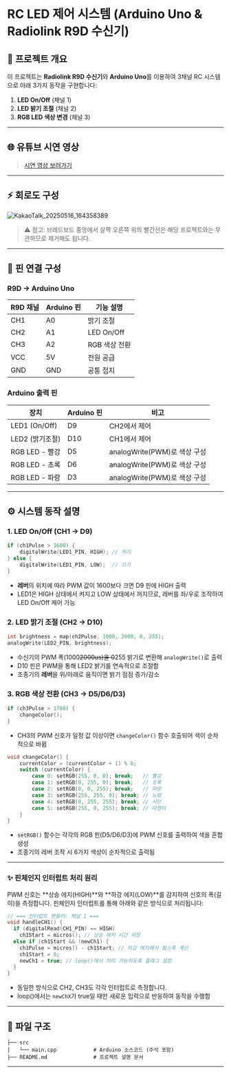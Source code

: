 # RC LED 제어 시스템 (Arduino Uno & Radiolink R9D 수신기)

## 🌌 프로젝트 개요

이 프로젝트는 **Radiolink R9D 수신기**와 **Arduino Uno**를 이용하여 3채널 RC 시스템으로 아래 3가지 동작을 구현합니다:

1. **LED On/Off** (채널 1)
2. **LED 밝기 조절** (채널 2)
3. **RGB LED 색상 변경** (채널 3)

---

## 🌐 유튜브 시연 영상

> [시연 영상 보러가기](https://youtu.be/YvAUqBdZ6mY)

---

## ⚡️ 회로도 구성

![KakaoTalk\_20250516\_164358389](https://github.com/user-attachments/assets/c08dc1f3-7101-4ed1-840f-d6fc703a21ce)

> ⚠️ 참고: 브레드보드 중앙에서 살짝 오른쪽 위의 빨간선은 해당 프로젝트와는 무관하므로 제거해도 됩니다.

---

## 🔌 핀 연결 구성

### R9D → Arduino Uno

| R9D 채널 | Arduino 핀 | 기능 설명                |
| ------ | --------- | -------------------- |
| CH1    | A0        | 밝기 조절  |
| CH2    | A1        | LED On/Off                |
| CH3    | A2        | RGB 색상 전환            |
| VCC    | 5V        | 전원 공급                |
| GND    | GND       | 공통 접지                |

### Arduino 출력 핀

| 장치            | Arduino 핀 | 비고                      |
| ------------- | --------- | ----------------------- |
| LED1 (On/Off) | D9        |  CH2에서 제어               |
| LED2 (밝기조절)   | D10       | CH1에서 제어                |
| RGB LED - 빨강  | D5        | analogWrite(PWM)로 색상 구성 |
| RGB LED - 초록  | D6        | analogWrite(PWM)로 색상 구성 |
| RGB LED - 파랑  | D3        | analogWrite(PWM)로 색상 구성 |

---

## ⚙️ 시스템 동작 설명

### 1. LED On/Off (CH1 → D9)

```cpp
if (ch1Pulse > 1600) {
    digitalWrite(LED1_PIN, HIGH); // 켜기
} else {
    digitalWrite(LED1_PIN, LOW);  // 끄기
}
```

* **레버**의 위치에 따라 PWM 값이 1600보다 크면 D9 핀에 HIGH 출력
* LED1은 HIGH 상태에서 켜지고 LOW 상태에서 꺼지므로, 레버를 좌/우로 조작하여 LED On/Off 제어 가능

### 2. LED 밝기 조절 (CH2 → D10)

```cpp
int brightness = map(ch2Pulse, 1000, 2000, 0, 255);
analogWrite(LED2_PIN, brightness);
```

* 수신기의 PWM 폭(1000~~2000us)을 0~~255 밝기로 변환해 `analogWrite()`로 출력
* D10 핀은 PWM을 통해 LED2 밝기를 연속적으로 조절함
* 조종기의 **레버**을 위/아래로 움직이면 밝기 점점 증가/감소

### 3. RGB 색상 전환 (CH3 → D5/D6/D3)

```cpp
if (ch3Pulse > 1700) {
    changeColor();
}
```

* CH3의 PWM 신호가 일정 값 이상이면 `changeColor()` 함수 호출되어 색이 순차적으로 바뀜

```cpp
void changeColor() {
    currentColor = (currentColor + 1) % 6;
    switch (currentColor) {
        case 0: setRGB(255, 0, 0); break;   // 빨강
        case 1: setRGB(0, 255, 0); break;   // 초록
        case 2: setRGB(0, 0, 255); break;   // 파랑
        case 3: setRGB(255, 255, 0); break; // 노랑
        case 4: setRGB(0, 255, 255); break; // 시안
        case 5: setRGB(255, 0, 255); break; // 마젠타
    }
}
```

* `setRGB()` 함수는 각각의 RGB 핀(D5/D6/D3)에 PWM 신호를 출력하여 색을 혼합 생성
* 조종기의 레버 조작 시 6가지 색상이 순차적으로 출력됨

---

### ✨ 핀체인지 인터럽트 처리 원리

PWM 신호는 \*\*상승 에지(HIGH)\*\*와 \*\*하강 에지(LOW)\*\*를 감지하여 신호의 폭(길이)을 측정합니다.
핀체인지 인터럽트를 통해 아래와 같은 방식으로 처리됩니다:

```cpp
// === 인터럽트 핸들러: 채널 1 ===
void handleCH1() {
  if (digitalRead(CH1_PIN) == HIGH)
    ch1Start = micros(); // 상승 에지 시간 저장
  else if (ch1Start && !newCh1) {
    ch1Pulse = micros() - ch1Start; // 하강 에지에서 펄스폭 계산
    ch1Start = 0;
    newCh1 = true; // loop()에서 처리 가능하도록 플래그 설정
  }
}
```

* 동일한 방식으로 CH2, CH3도 각각 인터럽트로 측정합니다.
* loop()에서는 `newChX`가 true일 때만 새로운 입력으로 반응하여 동작을 수행함

---

## 📂 파일 구조

```
├── src
│   └── main.cpp            # Arduino 소스코드 (주석 포함)
├── README.md               # 프로젝트 설명 문서
```

---

